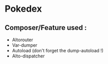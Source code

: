 # Pokedex

## Composer/Feature used :
- Altorouter
- Var-dumper
- Autoload (don't forget the dump-autoload !)
- Alto-dispatcher